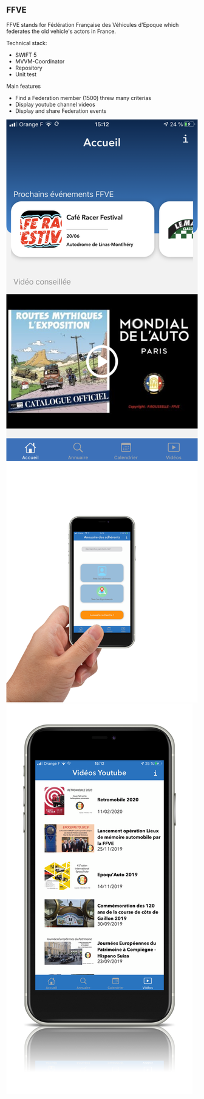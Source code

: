 ## FFVE 

FFVE stands for Fédération Française des Véhicules d'Epoque which federates the old vehicle's actors in France.

Technical stack:
- SWIFT 5
- MVVM-Coordinator
- Repository
- Unit test

Main features
- Find a Federation member (1500) threw many criterias
- Display youtube channel videos
- Display and share Federation events

![Alt text](FFVE/IMG_5551.png?raw=true "Optional Title")
![Alt text](FFVE/IMG_5567.png?raw=true "Optional Title")
![Alt text](FFVE/IMG_5568.png?raw=true "Optional Title")

